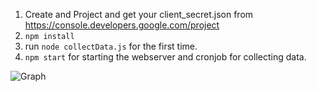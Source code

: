 1. Create and Project and get your client_secret.json from https://console.developers.google.com/project
2. ``npm install``
3. run ``node collectData.js`` for the first time.
4. ``npm start`` for starting the webserver and cronjob for collecting data.

![Graph](https://raw.githubusercontent.com/TheJetlag/arecaGrapher/master/assets/graph.png")
